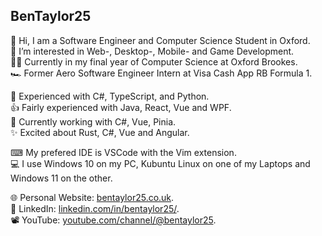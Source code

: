 ## BenTaylor25
👋 Hi, I am a Software Engineer and Computer Science Student in Oxford.  
👀 I’m interested in Web-, Desktop-, Mobile- and Game Development.  
👨‍💻 Currently in my final year of Computer Science at Oxford Brookes.  
🏎 Former Aero Software Engineer Intern at Visa Cash App RB Formula 1.

💪 Experienced with C#, TypeScript, and Python.  
👍 Fairly experienced with Java, React, Vue and WPF.  
🌱 Currently working with C#, Vue, Pinia.  
✨ Excited about Rust, C#, Vue and Angular.

⌨ My prefered IDE is VSCode with the Vim extension.  
💻 I use Windows 10 on my PC, Kubuntu Linux on one of my Laptops and Windows 11 on the other.

🌐 Personal Website: <a href="http://bentaylor25.co.uk">bentaylor25.co.uk</a>.  
🤝 LinkedIn: <a href="https://linkedin.com/in/bentaylor25/">linkedin.com/in/bentaylor25/</a>.  
📽️ YouTube: <a href="https://youtube.com/@bentaylor25">youtube.com/channel/@bentaylor25</a>.

<!-- Removed while on placement year and not doing much personal programming -->
<!-- [![GitHub Streak](http://github-readme-streak-stats.herokuapp.com?user=BenTaylor25&theme=dark&hide_border=true&date_format=j%2Fn%5B%2FY%5D)](https://git.io/streak-stats) -->

<!-- because most of my repos are private, this is really inaccurate -->
<!--[![Top Langs](https://github-readme-stats.vercel.app/api/top-langs/?username=BenTaylor25&layout=compact&theme=dark&hide_border=true&langs_count=10&count_private=true)](https://github.com/anuraghazra/github-readme-stats)-->

